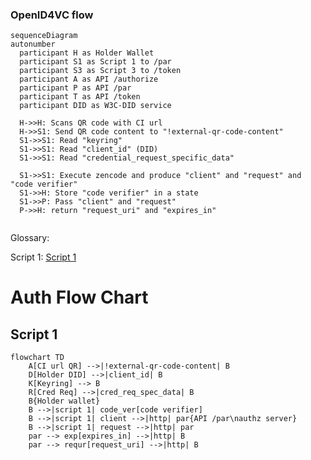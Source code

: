 ### OpenID4VC flow

```mermaid 
sequenceDiagram 
autonumber
  participant H as Holder Wallet
  participant S1 as Script 1 to /par
  participant S3 as Script 3 to /token
  participant A as API /authorize
  participant P as API /par
  participant T as API /token
  participant DID as W3C-DID service
  
  H->>H: Scans QR code with CI url  
  H->>S1: Send QR code content to "!external-qr-code-content"
  S1->>S1: Read "keyring"
  S1->>S1: Read "client_id" (DID)
  S1->>S1: Read "credential_request_specific_data" 

  S1->>S1: Execute zencode and produce "client" and "request" and "code verifier"
  S1->>H: Store "code verifier" in a state
  S1->>P: Pass "client" and "request"
  P->>H: return "request_uri" and "expires_in" 


```
Glossary: 

Script 1: [Script 1](https://github.com/ForkbombEu/mobile_zencode/blob/main/wallet/1_holder_to_authorize_on_authz_server.zen)

# Auth Flow Chart

## Script 1
```mermaid
flowchart TD
    A[CI url QR] -->|!external-qr-code-content| B
    D[Holder DID] -->|client_id| B
    K[Keyring] --> B
    R[Cred Req] -->|cred_req_spec_data| B
    B{Holder wallet}
    B -->|script 1| code_ver[code verifier]
    B -->|script 1| client -->|http| par{API /par\nauthz server}
    B -->|script 1| request -->|http| par
    par --> exp[expires_in] -->|http| B
    par --> requr[request_uri] -->|http| B

```
